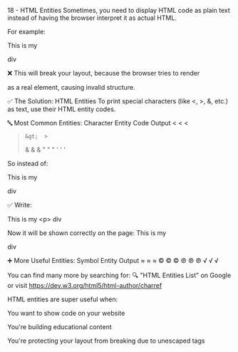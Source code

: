 18 - HTML Entities
Sometimes, you need to display HTML code as plain text instead of having the browser interpret it as actual HTML.

For example:

<div>This is my <p> div</div>

❌ This will break your layout, because the browser tries to render <p> as a real element, causing invalid structure.

✅ The Solution: HTML Entities
To print special characters (like <, >, &, etc.) as text, use their HTML entity codes.

🔤 Most Common Entities:
Character Entity Code Output
< &lt; <

>     &gt;	>
>
> & &amp; &
> " &quot; "
> ' &apos; '

So instead of:

<div>This is my <p> div</div>

✅ Write:

<div>This is my &lt;p&gt; div</div>

Now it will be shown correctly on the page:
This is my <p> div

➕ More Useful Entities:
Symbol Entity Output
≈ &asymp; ≈
© &copy; ©
℗ &copysr; ℗
√ &radic; √

You can find many more by searching for:
🔍 "HTML Entities List" on Google or visit https://dev.w3.org/html5/html-author/charref

HTML entities are super useful when:

You want to show code on your website

You're building educational content

You're protecting your layout from breaking due to unescaped tags
